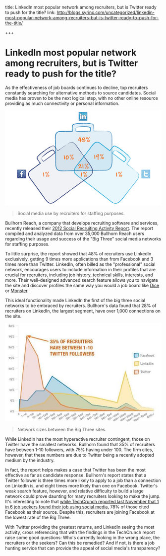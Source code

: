 title: LinkedIn most popular network among recruiters, but is Twitter ready to push for the title?
link: http://blogs.syrinx.com/uncategorized/linkedin-most-popular-network-among-recruiters-but-is-twitter-ready-to-push-for-the-title/

+++

# LinkedIn most popular network among recruiters, but is Twitter ready to push for the title?

As the effectiveness of job boards continues to decline, top recruiters constantly searching for alternative methods to source candidates. Social media has proven to be the next logical step, with no other online resource providing as much connectivity or personal information.

![](/assets/img/blog/bullhorn2.jpg)

> Social media use by recruiters for staffing purposes.

Bullhorn Reach, a company that develops recruiting software and services, recently released their [2012 Social Recruiting Activity Report](http://www.bullhornreach.com/content/resources/reports). The report compiled and analyzed data from over 35,000 Bullhorn Reach users regarding their usage and success of the "Big Three" social media networks for staffing purposes.

To little surprise, the report showed that 48% of recruiters use LinkedIn exclusively, getting 9 times more applications than from Facebook and 3 times more than Twitter. LinkedIn, often billed as the "professional" social network, encourages users to include information in their profiles that are crucial for recruiters, including job history, technical skills, interests, and more. Their well-designed advanced search feature allows you to navigate the site and discover profiles the same way you would a job board like [Dice](http://www.dice.com/) or [Monster](http://www.monster.com/).

This ideal functionality made LinkedIn the first of the big three social networks to be embraced by recruiters. Bullhorn's data found that 28% of recruiters on LinkedIn, the largest segment, have over 1,000 connections on the site.

![](/assets/img/blog/bullhorn1.jpg)

> Network sizes between the Big Three sites.

While LinkedIn has the most hyperactive recruiter contingent, those on Twitter have the smallest networks. Bullhorn found that 35% of recruiters have between 1-10 followers, with 75% having under 100. The firm cites, however, that these numbers are due to Twitter being a recently adopted medium by the industry.

In fact, the report helps makes a case that Twitter has been the most effective as far as candidate response. Bullhorn's report states that a Twitter follower is three times more likely to apply to a job than a connection on LinkedIn is, and eight times more likely than one on Facebook. Twitter's weak search feature, however, and relative difficulty to build a large network could prove daunting for many recruiters looking to make the jump. It's interesting to note that [while TechCrunch reported last November that 1 in 6 job seekers found their job using social media](http://techcrunch.com/2011/11/16/social-recruiting/), 78% of those cited Facebook as their source. Despite this, recruiters are joining Facebook at the lowest rate of the Big Three.

With Twitter providing the greatest returns, and LinkedIn seeing the most activity, cross referencing that with the findings in the TechCrunch report raise some good questions: Who's currently looking in the wrong place, the recruiters or the seekers? Can this be remedied? And if not, is there a job hunting service that can provide the appeal of social media's transparency?

